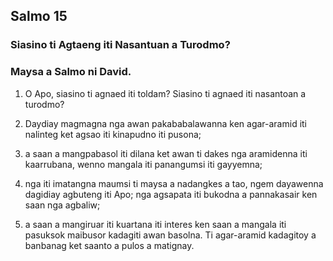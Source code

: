 Salmo 15
--------

### Siasino ti Agtaeng iti Nasantuan a Turodmo?

### Maysa a Salmo ni David.

1. O Apo, siasino ti agnaed iti toldam?
   Siasino ti agnaed iti nasantoan a turodmo?

2. Daydiay magmagna nga awan pakababalawanna ken agar-aramid iti nalinteg
   ket agsao iti kinapudno iti pusona;
3. a saan a mangpabasol iti dilana
   ket awan ti dakes nga aramidenna iti kaarrubana, wenno mangala iti panangumsi iti gayyemna;
4. nga iti imatangna maumsi ti maysa a nadangkes a tao, ngem dayawenna dagidiay agbuteng iti Apo;
   nga agsapata iti bukodna a pannakasair ken saan nga agbaliw;
5. a saan a mangiruar iti kuartana iti interes
   ken saan a mangala iti pasuksok maibusor kadagiti awan basolna.
   Ti agar-aramid kadagitoy a banbanag ket saanto a pulos a matignay.